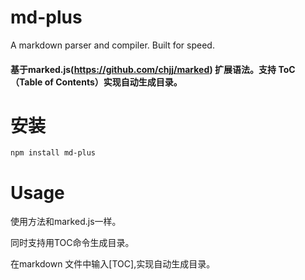 # md-plus
A markdown parser and compiler. Built for speed.
#### 基于marked.js(https://github.com/chjj/marked) 扩展语法。支持 ToC（Table of Contents）实现自动生成目录。
# 安装
```
npm install md-plus
```
# Usage
使用方法和marked.js一样。

同时支持用TOC命令生成目录。

在markdown 文件中输入[TOC],实现自动生成目录。


